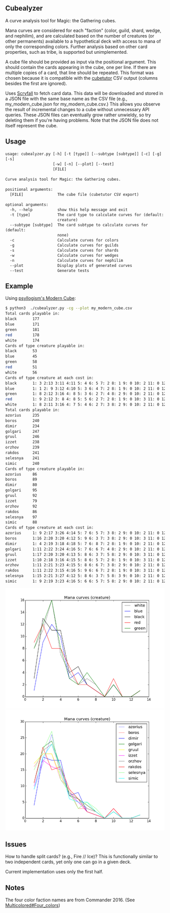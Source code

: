 ## Cubealyzer

A curve analysis tool for Magic: the Gathering cubes.

Mana curves are considered for each "faction" (color, guild, shard, wedge, and
nephilim), and are calculated based on the number of creatures (or other
permanents) available to a hypothetical deck with access to mana of only the
corresponding colors. Further analysis based on other card properties, such as
tribe, is supported but unimplemented.

A cube file should be provided as input via the positional argument. This
should contain the cards appearing in the cube, one per line. If there are
multiple copies of a card, that line should be repeated. This format was chosen
because it is compatible with the [cubetutor](https://www.cubetutor.com/) CSV
output (columns besides the first are ignored).

Uses [Scryfall](https://scryfall.com/docs/api/) to fetch card data. This data
will be downloaded and stored in a JSON file with the same base name as the CSV
file (e.g., my_modern_cube.json for my_modern_cube.csv.) This allows you
observe the result of incremental changes to a cube without unnecessary API
queries. These JSON files can eventually grow rather unwieldy, so try deleting
them if you're having problems. Note that the JSON file does not itself
represent the cube.

## Usage
```
usage: cubealyzer.py [-h] [-t [type]] [--subtype [subtype]] [-c] [-g] [-s]
                     [-w] [-n] [--plot] [--test]
                     [FILE]

Curve analysis tool for Magic: the Gathering cubes.

positional arguments:
  [FILE]               The cube file (cubetutor CSV export)

optional arguments:
  -h, --help           show this help message and exit
  -t [type]            The card type to calculate curves for (default:
                       creature)
  --subtype [subtype]  The card subtype to calculate curves for (default:
                       none)
  -c                   Calculate curves for colors
  -g                   Calculate curves for guilds
  -s                   Calculate curves for shards
  -w                   Calculate curves for wedges
  -n                   Calculate curves for nephilim
  --plot               Display plots of generated curves
  --test               Generate tests
```

## Example

Using [psyllogism's Modern Cube](http://www.cubetutor.com/viewcube/75206):

```bash
$ python3  ./cubealyzer.py -cg --plot my_modern_cube.csv
Total cards playable in:
black       177
blue        171
green       181
red         178
white       174
Cards of type creature playable in:
black       53
blue        45
green       58
red         51
white       56
Cards of type creature at each cost in:
black       1: 3 2:13 3:11 4:11 5: 4 6: 5 7: 2 8: 1 9: 0 10: 2 11: 0 12: 0 13: 1
blue        1: 1 2: 9 3:12 4:10 5: 3 6: 4 7: 2 8: 1 9: 0 10: 2 11: 0 12: 0 13: 1
green       1: 8 2:12 3:16 4: 8 5: 3 6: 2 7: 4 8: 2 9: 0 10: 2 11: 0 12: 0 13: 1
red         1: 9 2:12 3: 8 4: 8 5: 5 6: 2 7: 2 8: 1 9: 0 10: 3 11: 0 12: 0 13: 1
white       1: 8 2:11 3:16 4: 7 5: 4 6: 2 7: 3 8: 2 9: 0 10: 2 11: 0 12: 0 13: 1
Total cards playable in:
azorius     235
boros       240
dimir       234
golgari     247
gruul       246
izzet       238
orzhov      239
rakdos      241
selesnya    241
simic       240
Cards of type creature playable in:
azorius     86
boros       89
dimir       80
golgari     95
gruul       92
izzet       79
orzhov      92
rakdos      86
selesnya    97
simic       88
Cards of type creature at each cost in:
azorius     1: 9 2:17 3:26 4:14 5: 7 6: 5 7: 3 8: 2 9: 0 10: 2 11: 0 12: 0 13: 1
boros       1:16 2:20 3:20 4:12 5: 9 6: 3 7: 3 8: 2 9: 0 10: 3 11: 0 12: 0 13: 1
dimir       1: 4 2:19 3:18 4:18 5: 7 6: 8 7: 2 8: 1 9: 0 10: 2 11: 0 12: 0 13: 1
golgari     1:11 2:22 3:24 4:16 5: 7 6: 6 7: 4 8: 2 9: 0 10: 2 11: 0 12: 0 13: 1
gruul       1:17 2:20 3:20 4:13 5: 8 6: 3 7: 5 8: 2 9: 0 10: 3 11: 0 12: 0 13: 1
izzet       1:10 2:18 3:16 4:15 5: 8 6: 5 7: 2 8: 1 9: 0 10: 3 11: 0 12: 0 13: 1
orzhov      1:11 2:21 3:23 4:15 5: 8 6: 6 7: 3 8: 2 9: 0 10: 2 11: 0 12: 0 13: 1
rakdos      1:11 2:22 3:15 4:16 5: 9 6: 6 7: 2 8: 1 9: 0 10: 3 11: 0 12: 0 13: 1
selesnya    1:15 2:21 3:27 4:12 5: 8 6: 3 7: 5 8: 3 9: 0 10: 2 11: 0 12: 0 13: 1
simic       1: 9 2:19 3:23 4:16 5: 6 6: 5 7: 5 8: 2 9: 0 10: 2 11: 0 12: 0 13: 1
```

![Color curves example](images/color_curves_example.png)
![Guild curves example](images/guild_curves_example.png)

## Issues

How to handle split cards? (e.g., Fire // Ice)? This is functionally
similar to two independent cards, yet only one can go in a given deck.

Current implementation uses only the first half.

## Notes

The four color faction names are from Commander 2016. (See [Multicolored#Four_colors](https://mtg.gamepedia.com/index.php?title=Multicolored&oldid=279219#Four_colors))
